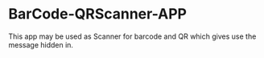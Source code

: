# BarCode-QRScanner-APP
This app may be used as Scanner for barcode and QR which gives use the message hidden in.
